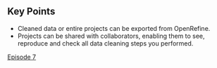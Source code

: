 ## Key Points

- Cleaned data or entire projects can be exported from OpenRefine.
- Projects can be shared with collaborators, enabling them to see, reproduce and check all data cleaning steps you performed.

[Episode 7](episode7.md)
